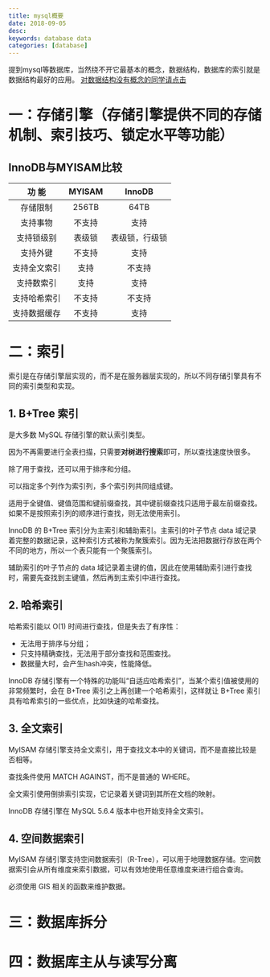 ```yaml
---
title: mysql概要
date: 2018-09-05 
desc:
keywords: database data
categories: [database]
---
```

提到mysql等数据库，当然绕不开它最基本的概念，数据结构，数据库的索引就是数据结构最好的应用。
[对数据结构没有概念的同学请点击](/2019/01/04/datastructure/index/)

# 一：存储引擎（存储引擎提供不同的存储机制、索引技巧、锁定水平等功能）

## InnoDB与MYISAM比较
|  功 能 | MYISAM | InnoDB |
| :------: | :------: | :-------: |
| 存储限制 | 256TB | 64TB | 
| 支持事物 | 不支持 | 支持 | 
| 支持锁级别 | 表级锁 | 表级锁，行级锁 | 
| 支持外键 | 不支持 | 支持 | 
| 支持全文索引 | 支持 | 不支持 | 
| 支持数索引 | 支持 | 支持 | 
| 支持哈希索引 | 不支持 | 不支持 | 
| 支持数据缓存 | 不支持 | 支持 | 

# 二：索引

索引是在存储引擎层实现的，而不是在服务器层实现的，所以不同存储引擎具有不同的索引类型和实现。

## 1. B+Tree 索引

是大多数 MySQL 存储引擎的默认索引类型。

因为不再需要进行全表扫描，只需要**对树进行搜索**即可，所以查找速度快很多。

除了用于查找，还可以用于排序和分组。

可以指定多个列作为索引列，多个索引列共同组成键。

适用于全键值、键值范围和键前缀查找，其中键前缀查找只适用于最左前缀查找。如果不是按照索引列的顺序进行查找，则无法使用索引。

InnoDB 的 B+Tree 索引分为主索引和辅助索引。主索引的叶子节点 data 域记录着完整的数据记录，这种索引方式被称为聚簇索引。因为无法把数据行存放在两个不同的地方，所以一个表只能有一个聚簇索引。

辅助索引的叶子节点的 data 域记录着主键的值，因此在使用辅助索引进行查找时，需要先查找到主键值，然后再到主索引中进行查找。
 
## 2. 哈希索引

哈希索引能以 O(1) 时间进行查找，但是失去了有序性：

- 无法用于排序与分组；
- 只支持精确查找，无法用于部分查找和范围查找。
- 数据量大时，会产生hash冲突，性能降低。

InnoDB 存储引擎有一个特殊的功能叫“自适应哈希索引”，当某个索引值被使用的非常频繁时，会在 B+Tree 索引之上再创建一个哈希索引，这样就让 B+Tree 索引具有哈希索引的一些优点，比如快速的哈希查找。

## 3. 全文索引

MyISAM 存储引擎支持全文索引，用于查找文本中的关键词，而不是直接比较是否相等。

查找条件使用 MATCH AGAINST，而不是普通的 WHERE。

全文索引使用倒排索引实现，它记录着关键词到其所在文档的映射。

InnoDB 存储引擎在 MySQL 5.6.4 版本中也开始支持全文索引。

## 4. 空间数据索引

MyISAM 存储引擎支持空间数据索引（R-Tree），可以用于地理数据存储。空间数据索引会从所有维度来索引数据，可以有效地使用任意维度来进行组合查询。

必须使用 GIS 相关的函数来维护数据。

# 三：数据库拆分

# 四：数据库主从与读写分离
